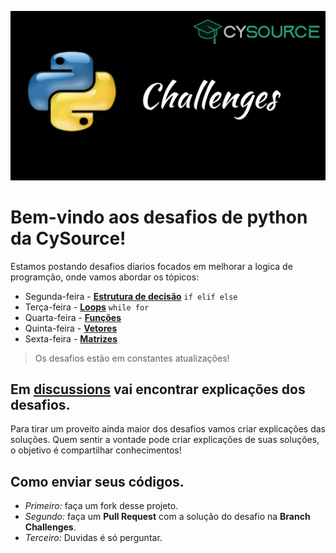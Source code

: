 ![Challenges Logo Cysource](.image/logo_Challenges.png)
# Bem-vindo aos desafios de python da CySource!

Estamos postando desafios diarios focados em melhorar a logica de programção, onde vamos abordar os tópicos:
- Segunda-feira - [**Estrutura de decisão**](Estrutura_decisao/Desafios.md) `if elif else`
- Terça-feira - [**Loops**](Loops/) `while for`
- Quarta-feira - [**Funções**](Funcoes/)
- Quinta-feira - [**Vetores**](Vetores)
- Sexta-feira - [**Matrizes**](Matrizes)

> Os desafios estão em constantes atualizações!

## Em [**discussions**](https://github.com/CySource-Support/Desafios_Python/discussions/1) vai encontrar explicações dos desafios.
  Para tirar um proveito ainda maior dos desafios vamos criar explicações das soluções.
  Quem sentir a vontade pode criar explicações de suas soluções, o objetivo é compartilhar conhecimentos!

## Como enviar seus códigos.
* _Primeiro:_ faça um fork desse projeto.
* _Segundo:_ faça um **Pull Request** com a solução do desafio na **Branch Challenges**.
* _Terceiro:_ Duvidas é só perguntar.
